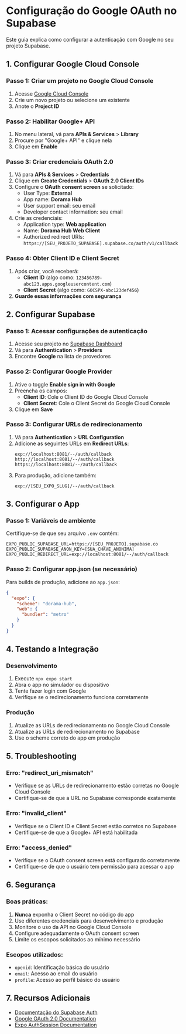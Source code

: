 # Configuração do Google OAuth no Supabase

Este guia explica como configurar a autenticação com Google no seu projeto Supabase.

## 1. Configurar Google Cloud Console

### Passo 1: Criar um projeto no Google Cloud Console
1. Acesse [Google Cloud Console](https://console.cloud.google.com/)
2. Crie um novo projeto ou selecione um existente
3. Anote o **Project ID**

### Passo 2: Habilitar Google+ API
1. No menu lateral, vá para **APIs & Services** > **Library**
2. Procure por "Google+ API" e clique nela
3. Clique em **Enable**

### Passo 3: Criar credenciais OAuth 2.0
1. Vá para **APIs & Services** > **Credentials**
2. Clique em **Create Credentials** > **OAuth 2.0 Client IDs**
3. Configure o **OAuth consent screen** se solicitado:
   - User Type: **External**
   - App name: **Dorama Hub**
   - User support email: seu email
   - Developer contact information: seu email
4. Crie as credenciais:
   - Application type: **Web application**
   - Name: **Dorama Hub Web Client**
   - Authorized redirect URIs: `https://[SEU_PROJETO_SUPABASE].supabase.co/auth/v1/callback`

### Passo 4: Obter Client ID e Client Secret
1. Após criar, você receberá:
   - **Client ID** (algo como: `123456789-abc123.apps.googleusercontent.com`)
   - **Client Secret** (algo como: `GOCSPX-abc123def456`)
2. **Guarde essas informações com segurança**

## 2. Configurar Supabase

### Passo 1: Acessar configurações de autenticação
1. Acesse seu projeto no [Supabase Dashboard](https://supabase.com/dashboard)
2. Vá para **Authentication** > **Providers**
3. Encontre **Google** na lista de provedores

### Passo 2: Configurar Google Provider
1. Ative o toggle **Enable sign in with Google**
2. Preencha os campos:
   - **Client ID**: Cole o Client ID do Google Cloud Console
   - **Client Secret**: Cole o Client Secret do Google Cloud Console
3. Clique em **Save**

### Passo 3: Configurar URLs de redirecionamento
1. Vá para **Authentication** > **URL Configuration**
2. Adicione as seguintes URLs em **Redirect URLs**:
   ```
   exp://localhost:8081/--/auth/callback
   http://localhost:8081/--/auth/callback
   https://localhost:8081/--/auth/callback
   ```
3. Para produção, adicione também:
   ```
   exp://[SEU_EXPO_SLUG]/--/auth/callback
   ```

## 3. Configurar o App

### Passo 1: Variáveis de ambiente
Certifique-se de que seu arquivo `.env` contém:
```env
EXPO_PUBLIC_SUPABASE_URL=https://[SEU_PROJETO].supabase.co
EXPO_PUBLIC_SUPABASE_ANON_KEY=[SUA_CHAVE_ANONIMA]
EXPO_PUBLIC_REDIRECT_URL=exp://localhost:8081/--/auth/callback
```

### Passo 2: Configurar app.json (se necessário)
Para builds de produção, adicione ao `app.json`:
```json
{
  "expo": {
    "scheme": "dorama-hub",
    "web": {
      "bundler": "metro"
    }
  }
}
```

## 4. Testando a Integração

### Desenvolvimento
1. Execute `npx expo start`
2. Abra o app no simulador ou dispositivo
3. Tente fazer login com Google
4. Verifique se o redirecionamento funciona corretamente

### Produção
1. Atualize as URLs de redirecionamento no Google Cloud Console
2. Atualize as URLs de redirecionamento no Supabase
3. Use o scheme correto do app em produção

## 5. Troubleshooting

### Erro: "redirect_uri_mismatch"
- Verifique se as URLs de redirecionamento estão corretas no Google Cloud Console
- Certifique-se de que a URL no Supabase corresponde exatamente

### Erro: "invalid_client"
- Verifique se o Client ID e Client Secret estão corretos no Supabase
- Certifique-se de que a Google+ API está habilitada

### Erro: "access_denied"
- Verifique se o OAuth consent screen está configurado corretamente
- Certifique-se de que o usuário tem permissão para acessar o app

## 6. Segurança

### Boas práticas:
1. **Nunca** exponha o Client Secret no código do app
2. Use diferentes credenciais para desenvolvimento e produção
3. Monitore o uso da API no Google Cloud Console
4. Configure adequadamente o OAuth consent screen
5. Limite os escopos solicitados ao mínimo necessário

### Escopos utilizados:
- `openid`: Identificação básica do usuário
- `email`: Acesso ao email do usuário
- `profile`: Acesso ao perfil básico do usuário

## 7. Recursos Adicionais

- [Documentação do Supabase Auth](https://supabase.com/docs/guides/auth)
- [Google OAuth 2.0 Documentation](https://developers.google.com/identity/protocols/oauth2)
- [Expo AuthSession Documentation](https://docs.expo.dev/versions/latest/sdk/auth-session/)